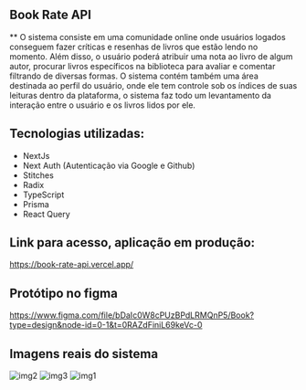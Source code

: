 ## Book Rate API

** O sistema consiste em uma comunidade online onde usuários logados conseguem fazer críticas e resenhas de livros que estão lendo no momento. Além disso, o usuário poderá
atribuir uma nota ao livro de algum autor, procurar livros específicos na biblioteca para avaliar e comentar filtrando de diversas formas. O sistema contém também uma área
destinada ao perfil do usuário, onde ele tem controle sob os índices de suas leituras dentro da plataforma, o sistema faz todo um levantamento da interação entre o usuário
e os livros lidos por ele.

## Tecnologias utilizadas:

* NextJs
* Next Auth (Autenticação via Google e Github)
* Stitches
* Radix
* TypeScript
* Prisma
* React Query

## Link para acesso, aplicação em produção:

https://book-rate-api.vercel.app/

## Protótipo no figma

https://www.figma.com/file/bDaIc0W8cPUzBPdLRMQnP5/Book?type=design&node-id=0-1&t=0RAZdFiniL69keVc-0

## Imagens reais do sistema

![img2](https://user-images.githubusercontent.com/98703816/236658081-41051ef5-215e-4a9a-9053-ffff3ba3a432.png)
![img3](https://user-images.githubusercontent.com/98703816/236658082-0ea593a5-f876-49af-94a2-9c85032e619d.png)
![img1](https://user-images.githubusercontent.com/98703816/236658084-1fe77502-bd48-4a8a-a9ab-67a8517a0c81.png)






